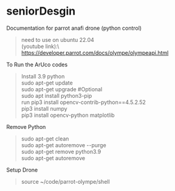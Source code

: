 # seniorDesgin

Documentation for parrot anafi drone (python control) 
> need to use on ubuntu 22.04\
> (youtube link):\ https://developer.parrot.com/docs/olympe/olympeapi.html

To Run the ArUco codes
> Install 3.9 python\
> sudo apt-get update\
> sudo apt-get upgrade  #Optional\
> sudo apt install python3-pip\
> run pip3 install opencv-contrib-python==4.5.2.52\
> pip3 install numpy\
> pip3 install opencv-python matplotlib


Remove Python
> sudo apt-get clean\
> sudo apt-get autoremove --purge\
> sudo apt-get remove python3.9\
> sudo apt-get autoremove
>
Setup Drone
>source ~/code/parrot-olympe/shell

